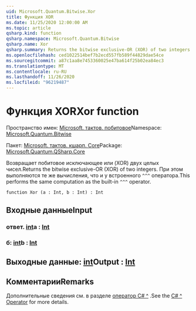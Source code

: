 ```yaml
---
uid: Microsoft.Quantum.Bitwise.Xor
title: Функция XOR
ms.date: 11/25/2020 12:00:00 AM
ms.topic: article
qsharp.kind: function
qsharp.namespace: Microsoft.Quantum.Bitwise
qsharp.name: Xor
qsharp.summary: Returns the bitwise exclusive-OR (XOR) of two integers. This performs the same computation as the built-in `^^^` operator.
ms.openlocfilehash: ced1022514bef7b2ecd557fb589f44829dae54ce
ms.sourcegitcommit: a87c1aa8e7453360025e47ba614f25b02ea84ec3
ms.translationtype: MT
ms.contentlocale: ru-RU
ms.lasthandoff: 11/26/2020
ms.locfileid: "96219487"
---
```

# <a name="xor-function"></a><span data-ttu-id="9a3aa-102">Функция XOR</span><span class="sxs-lookup"><span data-stu-id="9a3aa-102">Xor function</span></span>

<span data-ttu-id="9a3aa-103">Пространство имен: [Microsoft. тактов. побитовое](xref:Microsoft.Quantum.Bitwise)</span><span class="sxs-lookup"><span data-stu-id="9a3aa-103">Namespace: [Microsoft.Quantum.Bitwise](xref:Microsoft.Quantum.Bitwise)</span></span>

<span data-ttu-id="9a3aa-104">Пакет: [Microsoft. тактов. кшарп. Core](https://nuget.org/packages/Microsoft.Quantum.QSharp.Core)</span><span class="sxs-lookup"><span data-stu-id="9a3aa-104">Package: [Microsoft.Quantum.QSharp.Core](https://nuget.org/packages/Microsoft.Quantum.QSharp.Core)</span></span>


<span data-ttu-id="9a3aa-105">Возвращает побитовое исключающее или (XOR) двух целых чисел.</span><span class="sxs-lookup"><span data-stu-id="9a3aa-105">Returns the bitwise exclusive-OR (XOR) of two integers.</span></span>
<span data-ttu-id="9a3aa-106">При этом выполняются те же вычисления, что и у встроенного `^^^` оператора.</span><span class="sxs-lookup"><span data-stu-id="9a3aa-106">This performs the same computation as the built-in `^^^` operator.</span></span>

```qsharp
function Xor (a : Int, b : Int) : Int
```


## <a name="input"></a><span data-ttu-id="9a3aa-107">Входные данные</span><span class="sxs-lookup"><span data-stu-id="9a3aa-107">Input</span></span>

### <a name="a--int"></a><span data-ttu-id="9a3aa-108">ответ. [int](xref:microsoft.quantum.lang-ref.int)</span><span class="sxs-lookup"><span data-stu-id="9a3aa-108">a : [Int](xref:microsoft.quantum.lang-ref.int)</span></span>




### <a name="b--int"></a><span data-ttu-id="9a3aa-109">б: [int](xref:microsoft.quantum.lang-ref.int)</span><span class="sxs-lookup"><span data-stu-id="9a3aa-109">b : [Int](xref:microsoft.quantum.lang-ref.int)</span></span>





## <a name="output--int"></a><span data-ttu-id="9a3aa-110">Выходные данные: [int](xref:microsoft.quantum.lang-ref.int)</span><span class="sxs-lookup"><span data-stu-id="9a3aa-110">Output : [Int](xref:microsoft.quantum.lang-ref.int)</span></span>



## <a name="remarks"></a><span data-ttu-id="9a3aa-111">Комментарии</span><span class="sxs-lookup"><span data-stu-id="9a3aa-111">Remarks</span></span>

<span data-ttu-id="9a3aa-112">Дополнительные сведения см. в разделе [оператор C# ^](https://docs.microsoft.com/dotnet/csharp/language-reference/operators/xor-operator) .</span><span class="sxs-lookup"><span data-stu-id="9a3aa-112">See the [C# ^ Operator](https://docs.microsoft.com/dotnet/csharp/language-reference/operators/xor-operator) for more details.</span></span>